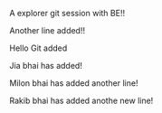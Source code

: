 A explorer git session with BE!! 

Another line added!!

Hello Git added

Jia bhai has added!

Milon bhai has added another line!

Rakib bhai has added anothe new line!
